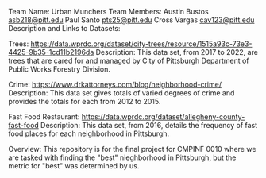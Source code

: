 Team Name: Urban Munchers
Team Members:
    Austin Bustos
        asb218@pitt.edu
    Paul Santo
        pts25@pitt.edu
    Cross Vargas
        cav123@pitt.edu
Description and Links to Datasets:

Trees: https://data.wprdc.org/dataset/city-trees/resource/1515a93c-73e3-4425-9b35-1cd11b2196da
    Description: This data set, from 2017 to 2022, are trees that are cared for and managed by City of Pittsburgh Department of Public Works Forestry Division.

Crime: https://www.drkattorneys.com/blog/neighborhood-crime/
    Description: This data set gives totals of varied degrees of crime and provides the totals for each from 2012 to 2015.
    
Fast Food Restaurant: https://data.wprdc.org/dataset/allegheny-county-fast-food
    Description: This data set, from 2016, details the frequency of fast food places for each neighborhood in Pittsburgh.

Overview: This repository is for the final project for CMPINF 0010 where we are tasked with finding the "best" nieghborhood in Pittsburgh, but the metric for "best" was determined by us. 